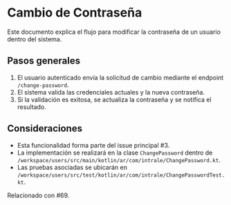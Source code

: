 # Cambio de Contraseña

Este documento explica el flujo para modificar la contraseña de un usuario dentro del sistema.

## Pasos generales

1. El usuario autenticado envía la solicitud de cambio mediante el endpoint `/change-password`.
2. El sistema valida las credenciales actuales y la nueva contraseña.
3. Si la validación es exitosa, se actualiza la contraseña y se notifica el resultado.

## Consideraciones

- Esta funcionalidad forma parte del issue principal #3.
- La implementación se realizará en la clase `ChangePassword` dentro de `/workspace/users/src/main/kotlin/ar/com/intrale/ChangePassword.kt`.
- Las pruebas asociadas se ubicarán en `/workspace/users/src/test/kotlin/ar/com/intrale/ChangePasswordTest.kt`.

Relacionado con #69.
